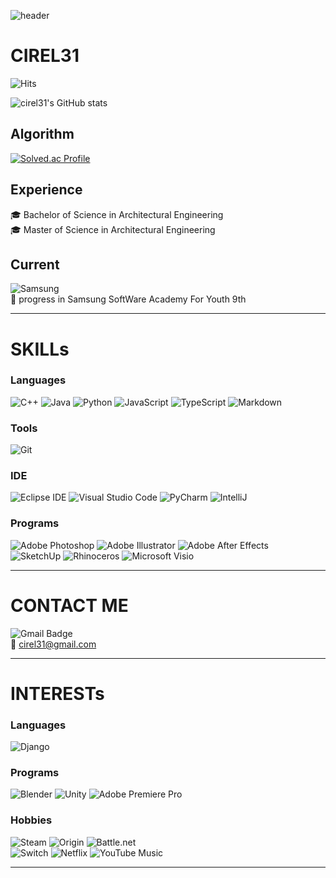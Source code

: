 ![header](https://capsule-render.vercel.app/api?type=waving&color=0:ed9d0b,100:f94001&height=180&section=header&text=Hello,%20World&fontSize=50&fontColor=ffffff)

# CIREL31


![Hits](https://hits.seeyoufarm.com/api/count/incr/badge.svg?url=https%3A%2F%2Fgithub.com%2Fcirel31&count_bg=%23FFDAC7&title_bg=%23FFADAD&icon=&icon_color=%23E7E7E7&title=hits&edge_flat=false)

![cirel31's GitHub stats](https://github-readme-stats-git-masterrstaa-rickstaa.vercel.app/api?username=cirel31&&show_icons=true&theme=synthwave)

## Algorithm
[![Solved.ac Profile](http://mazassumnida.wtf/api/v2/generate_badge?boj=cirel31)](https://solved.ac/profile/cirel31)

## Experience
🎓 Bachelor of Science in Architectural Engineering  
🎓 Master of Science in Architectural Engineering

## Current
![Samsung](https://img.shields.io/badge/Samsung-1428A0.svg?&style=for-the-badge&logo=Samsung&logoColor=white)  
🌱 progress in Samsung SoftWare Academy For Youth 9th


---

# SKILLs

### Languages  
![C++](https://img.shields.io/badge/c++-%2300599C.svg?style=for-the-badge&logo=c%2B%2B&logoColor=white)
![Java](https://img.shields.io/badge/Java-007396.svg?&style=for-the-badge&logo=Java&logoColor=white)
![Python](https://img.shields.io/badge/Python-3776AB.svg?&style=for-the-badge&logo=Python&logoColor=white) 
![JavaScript](https://img.shields.io/badge/JavaScript-F7DF1E.svg?&style=for-the-badge&logo=JavaScript&logoColor=white)
![TypeScript](https://img.shields.io/badge/TypeScript-3178C6.svg?&style=for-the-badge&logo=typescript&logoColor=white)
![Markdown](https://img.shields.io/badge/markdown-%23000000.svg?style=for-the-badge&logo=markdown&logoColor=white)

### Tools  
![Git](https://img.shields.io/badge/Git-F05032.svg?&style=for-the-badge&logo=Git&logoColor=white)

### IDE
![Eclipse IDE](https://img.shields.io/badge/Eclipse%20IDE-2C2255.svg?&style=for-the-badge&logo=Eclipse%20IDE&logoColor=white)
![Visual Studio Code](https://img.shields.io/badge/Visual%20Studio%20Code-007ACC.svg?&style=for-the-badge&logo=Visual%20Studio%20Code&logoColor=white)
![PyCharm](https://img.shields.io/badge/pycharm-143?style=for-the-badge&logo=pycharm&logoColor=white)
![IntelliJ](https://img.shields.io/badge/intellijidea-000000?style=for-the-badge&logo=IntelliJ&logoColor=white)


### Programs
![Adobe Photoshop](https://img.shields.io/badge/Adobe%20Photoshop%20-31A8FF.svg?&style=for-the-badge&logo=Adobe%20Photoshop&logoColor=white)
![Adobe Illustrator](https://img.shields.io/badge/Adobe%20Illustrator%20-FF9A00.svg?&style=for-the-badge&logo=Adobe%20Illustrator&logoColor=white)
![Adobe After Effects](https://img.shields.io/badge/Adobe%20After%20Effects-9999FF.svg?style=for-the-badge&logo=Adobe%20After%20Effects&logoColor=white)  
![SketchUp](https://img.shields.io/badge/Unity-005F9E.svg?&style=for-the-badge&logo=SketchUp&logoColor=white)
![Rhinoceros](https://img.shields.io/badge/Rhinoceros-801010.svg?&style=for-the-badge&logo=Rhinoceros&logoColor=white)
![Microsoft Visio ](https://img.shields.io/badge/Microsoft_Visio-3955A3?style=for-the-badge&logo=microsoft-visio&logoColor=white)

---


# CONTACT ME
![Gmail Badge](https://img.shields.io/badge/Gmail-d14836?style=flat-square&logo=Gmail&logoColor=white)  
📧 cirel31@gmail.com


---


# INTERESTs

### Languages 

![Django](https://img.shields.io/badge/django-%23092E20.svg?style=for-the-badge&logo=django&logoColor=white)

### Programs
![Blender](https://img.shields.io/badge/Blender-F5792A.svg?&style=for-the-badge&logo=Blender&logoColor=white)
![Unity](https://img.shields.io/badge/Unity-000000.svg?&style=for-the-badge&logo=Unity&logoColor=white)
![Adobe Premiere Pro](https://img.shields.io/badge/Adobe%20Premiere%20Pro-9999FF.svg?style=for-the-badge&logo=Adobe%20Premiere%20Pro&logoColor=white)

### Hobbies
![Steam](https://img.shields.io/badge/Steam-000000.svg?&style=for-the-badge&logo=Steam&logoColor=white)
![Origin](https://img.shields.io/badge/Origin-F56C2D.svg?&style=for-the-badge&logo=Origin&logoColor=white)
![Battle.net](https://img.shields.io/badge/battle.net-%2300AEFF.svg?style=for-the-badge&logo=battle.net&logoColor=white)  
![Switch](https://img.shields.io/badge/Switch-E60012?style=for-the-badge&logo=nintendo-switch&logoColor=white)
![Netflix](https://img.shields.io/badge/Netflix-E50914.svg?&style=for-the-badge&logo=Netflix&logoColor=white)
![YouTube Music](https://img.shields.io/badge/YouTube_Music-FF0000?style=for-the-badge&logo=youtube-music&logoColor=white)

------

<!--
**cirel31/cirel31** is a ✨ _special_ ✨ repository because its `README.md` (this file) appears on your GitHub profile.

Here are some ideas to get you started:

- 🔭 I’m currently working on ...
- 🌱 I’m currently learning ...
- 👯 I’m looking to collaborate on ...
- 🤔 I’m looking for help with ...
- 💬 Ask me about ...
- 📫 How to reach me: ...
- 😄 Pronouns: ...
- ⚡ Fun fact: ...
-->
